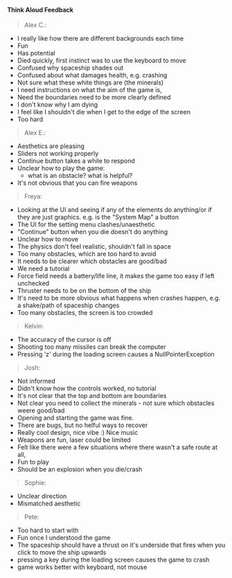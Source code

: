 
#### Think Aloud Feedback

> Alex C.:
- I really like how there are different backgrounds each time
- Fun
- Has potential
- Died quickly, first instinct was to use the keyboard to move
- Confused why spaceship shades out
- Confused about what damages health, e.g. crashing
- Not sure what these white things are (the minerals)
- I need instructions on what the aim of the game is,
- Need the boundaries need to be more clearly defined
- I don't know why I am dying
- I feel like I shouldn't die when I get to the edge of the screen
- Too hard


> Alex E.:
- Aesthetics are pleasing
- Sliders not working properly
- Continue button takes a while to respond
- Unclear how to play the game:
    - what is an obstacle? what is helpful?
- It's not obvious that you can fire weapons


>Freya:
- Looking at the UI and seeing if any of the elements do anything/or if they are just graphics. e.g. is the "System Map" a button
- The UI for the setting menu clashes/unaesthetic
- "Continue" button when you die  doesn't do anything
- Unclear how to move
- The physics don't feel realistic, shouldn't fall in space
- Too many obstacles, which are too hard to avoid
- It needs to be clearer which obstacles are good/bad
- We need a tutorial
- Force field needs a battery/life line, it makes the game too easy if left unchecked
- Thruster needs to be on the bottom of the ship
- It's need to be more obvious what happens when crashes happen, e.g. a shake/path of spaceship changes
- Too many obstacles, the screen is too crowded


>Kelvin:
- The accuracy of the cursor is off
- Shooting too many missiles can break the computer 
- Pressing 'z' during the loading screen causes a NullPointerException


>Josh:
- Not informed
- Didn't know how the controls worked, no tutorial
- It's not clear that the top and bottom are boundaries
- Not clear you need to collect the minerals - not sure which obstacles weere good/bad
- Opening and starting the game was fine.
- There are bugs, but no helful ways to recover
- Really cool design, nice vibe :) Nice music
- Weapons are fun, laser could be limited
- Felt like there were a few situations where there wasn't a safe route at all,
- Fun to play
- Should be an explosion when you die/crash


>Sophie:
- Unclear direction
- Mismatched aesthetic

>Pete:
- Too hard to start with 
- Fun once I understood the game
- The spaceship should have a thrust on it's underside that fires when you click to move
the ship upwards
- pressing a key during the loading screen causes the game to crash
- game works better with keyboard, not mouse




<br>
